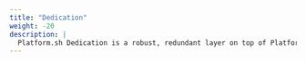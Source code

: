 ```yaml
---
title: "Dedication"
weight: -20
description: |
  Platform.sh Dedication is a robust, redundant layer on top of Platform.sh Professional. This section contains all resources concerning the Dedication product previously found at `docs.platform.sh`.
---
```

